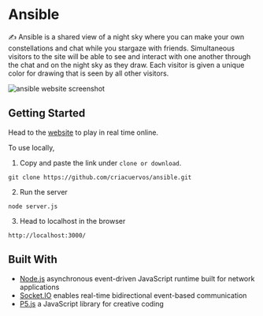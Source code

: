 # Ansible 

✍️ Ansible is a shared view of a night sky where you can make your own constellations and chat while you stargaze with friends.
Simultaneous visitors to the site will be able to see and interact with one another through the chat and on the night sky as they draw.
Each visitor is given a unique color for drawing that is seen by all other visitors.

![ansible website screenshot](https://i.imgur.com/hjozDer.png)

## Getting Started

Head to the [website](https://ansible-web.herokuapp.com/) to play in real time online.

To use locally, 

1. Copy and paste the link under `clone or download`.

```
git clone https://github.com/criacuervos/ansible.git
```

2. Run the server 

```
node server.js
```

3. Head to localhost in the browser

```
http://localhost:3000/
```

## Built With

* [Node.js](https://nodejs.org/en/about/) asynchronous event-driven JavaScript runtime built for network applications
* [Socket.IO](https://socket.io/) enables real-time bidirectional event-based communication
* [P5.js](https://p5js.org/libraries/) a JavaScript library for creative coding

